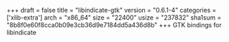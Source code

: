 +++
draft = false
title = "libindicate-gtk"
version = "0.6.1-4"
categories = ['xlib-extra']
arch = "x86_64"
size = "22400"
usize = "237832"
sha1sum = "8b8f0e60f8cca0b09e3cb36d9e7184dd5a436d8b"
+++
GTK bindings for libindicate
